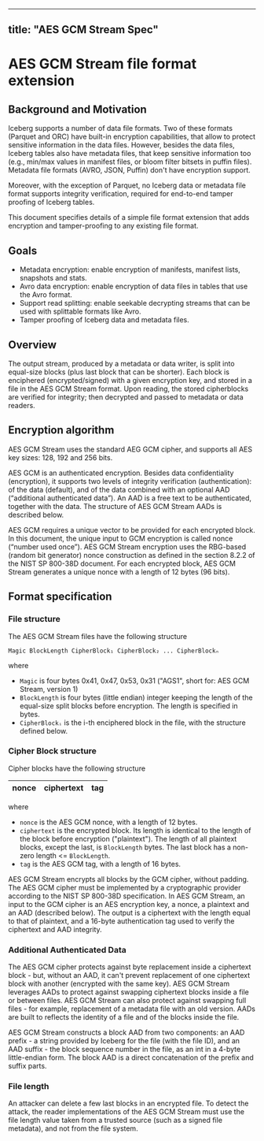 ---

title: "AES GCM Stream Spec"
----------------------------

<!--
- Licensed to the Apache Software Foundation (ASF) under one or more
- contributor license agreements.  See the NOTICE file distributed with
- this work for additional information regarding copyright ownership.
- The ASF licenses this file to You under the Apache License, Version 2.0
- (the "License"); you may not use this file except in compliance with
- the License.  You may obtain a copy of the License at
-
-   http://www.apache.org/licenses/LICENSE-2.0
-
- Unless required by applicable law or agreed to in writing, software
- distributed under the License is distributed on an "AS IS" BASIS,
- WITHOUT WARRANTIES OR CONDITIONS OF ANY KIND, either express or implied.
- See the License for the specific language governing permissions and
- limitations under the License.
-->

# AES GCM Stream file format extension

## Background and Motivation

Iceberg supports a number of data file formats. Two of these formats (Parquet and ORC) have built-in encryption capabilities, that allow to protect sensitive information in the data files. However, besides the data files, Iceberg tables also have metadata files, that keep sensitive information too (e.g., min/max values in manifest files, or bloom filter bitsets in puffin files). Metadata file formats (AVRO, JSON, Puffin) don't have encryption support.

Moreover, with the exception of Parquet, no Iceberg data or metadata file format supports integrity verification, required for end-to-end tamper proofing of Iceberg tables.

This document specifies details of a simple file format extension that adds encryption and tamper-proofing to any existing file format.

## Goals

* Metadata encryption: enable encryption of manifests, manifest lists, snapshots and stats.
* Avro data encryption: enable encryption of data files in tables that use the Avro format.
* Support read splitting: enable seekable decrypting streams that can be used with splittable formats like Avro.
* Tamper proofing of Iceberg data and metadata files.

## Overview

The output stream, produced by a metadata or data writer, is split into equal-size blocks (plus last block that can be shorter). Each block is enciphered (encrypted/signed) with a given encryption key, and stored in a file in the AES GCM Stream format. Upon reading, the stored cipherblocks are verified for integrity; then decrypted and passed to metadata or data readers.

## Encryption algorithm

AES GCM Stream uses the standard AEG GCM cipher, and supports all AES key sizes: 128, 192 and 256 bits.

AES GCM is an authenticated encryption. Besides data confidentiality (encryption), it supports two levels of integrity verification (authentication): of the data (default), and of the data combined with an optional AAD (“additional authenticated data”). An AAD is a free text to be authenticated, together with the data. The structure of AES GCM Stream AADs is described below.

AES GCM requires a unique vector to be provided for each encrypted block. In this document, the unique input to GCM encryption is called nonce (“number used once”). AES GCM Stream encryption uses the RBG-based (random bit generator) nonce construction as defined in the section 8.2.2 of the NIST SP 800-38D document. For each encrypted block, AES GCM Stream generates a unique nonce with a length of 12 bytes (96 bits).

## Format specification

### File structure

The AES GCM Stream files have the following structure

```
Magic BlockLength CipherBlock₁ CipherBlock₂ ... CipherBlockₙ
```

where

- `Magic` is four bytes 0x41, 0x47, 0x53, 0x31 ("AGS1", short for: AES GCM Stream, version 1)
- `BlockLength` is four bytes (little endian) integer keeping the length of the equal-size split blocks before encryption. The length is specified in bytes.
- `CipherBlockᵢ` is the i-th enciphered block in the file, with the structure defined below.

### Cipher Block structure

Cipher blocks have the following structure

| nonce | ciphertext | tag |
|-------|------------|-----|

where

- `nonce` is the AES GCM nonce, with a length of 12 bytes.
- `ciphertext` is the encrypted block. Its length is identical to the length of the block before encryption ("plaintext"). The length of all plaintext blocks, except the last, is `BlockLength` bytes. The last block has a non-zero length <= `BlockLength`.
- `tag` is the AES GCM tag, with a length of 16 bytes.

AES GCM Stream encrypts all blocks by the GCM cipher, without padding. The AES GCM cipher must be implemented by a cryptographic provider according to the NIST SP 800-38D specification. In AES GCM Stream, an input to the GCM cipher is an AES encryption key, a nonce, a plaintext and an AAD (described below). The output is a ciphertext with the length equal to that of plaintext, and a 16-byte authentication tag used to verify the ciphertext and AAD integrity.

### Additional Authenticated Data

The AES GCM cipher protects against byte replacement inside a ciphertext block - but, without an AAD, it can't prevent replacement of one ciphertext block with another (encrypted with the same key). AES GCM Stream leverages AADs to protect against swapping ciphertext blocks inside a file or between files. AES GCM Stream can also protect against swapping full files - for example, replacement of a metadata file with an old version. AADs are built to reflects the identity of a file and of the blocks inside the file.

AES GCM Stream constructs a block AAD from two components: an AAD prefix - a string provided by Iceberg for the file (with the file ID), and an AAD suffix - the block sequence number in the file, as an int in a 4-byte little-endian form. The block AAD is a direct concatenation of the prefix and suffix parts.

### File length

An attacker can delete a few last blocks in an encrypted file. To detect the attack, the reader implementations of the AES GCM Stream must use the file length value taken from a trusted source (such as a signed file metadata), and not from the file system.
